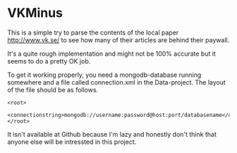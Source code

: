 VKMinus
=======

This is a simple try to parse the contents of the local paper http://www.vk.se/ to see how many of their articles are behind their paywall.

It's a quite rough implementation and might not be 100% accurate but it seems to do a pretty OK job.

To get it working properly, you need a mongodb-database running somewhere and a file called connection.xml in the Data-project. The layout of the file should be as follows.

    <root>
      <connectionstring>mongodb://username:password@host:port/databasename</connectionstring>
    </root>

It isn't available at Github because I'm lazy and honestly don't think that anyone else will be intressted in this project.